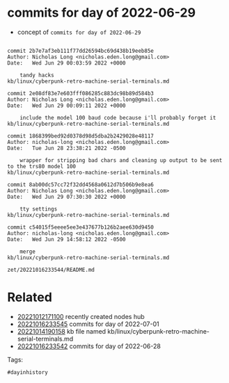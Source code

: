 # commits for day of 2022-06-29

- concept of `commits for day of 2022-06-29`

```

commit 2b7e7af3eb111f77dd26594bc69d438b19eeb85e
Author: Nicholas Long <nicholas.eden.long@gmail.com>
Date:   Wed Jun 29 00:03:59 2022 +0000

    tandy hacks
kb/linux/cyberpunk-retro-machine-serial-terminals.md

commit 2e08df83e7e603fff086285c883dc98b89d584b3
Author: Nicholas Long <nicholas.eden.long@gmail.com>
Date:   Wed Jun 29 00:09:11 2022 +0000

    include the model 100 baud code because i'll probably forget it
kb/linux/cyberpunk-retro-machine-serial-terminals.md

commit 1868399bed92d0378d98d5dba2b2429028e48117
Author: nicholas-long <nicholas.eden.long@gmail.com>
Date:   Tue Jun 28 23:38:21 2022 -0500

    wrapper for stripping bad chars and cleaning up output to be sent to the trs80 model 100
kb/linux/cyberpunk-retro-machine-serial-terminals.md

commit 8ab00dc57cc72f32dd4568a0612d7b506b9e8ea6
Author: Nicholas Long <nicholas.eden.long@gmail.com>
Date:   Wed Jun 29 07:30:30 2022 +0000

    tty settings
kb/linux/cyberpunk-retro-machine-serial-terminals.md

commit c54015f5eeee5ee3e437677b126b2aee630d9450
Author: nicholas-long <nicholas.eden.long@gmail.com>
Date:   Wed Jun 29 14:58:12 2022 -0500

    merge
kb/linux/cyberpunk-retro-machine-serial-terminals.md
```

` zet/20221016233544/README.md `

# Related

- [20221012171100](/zet/20221012171100/README.md) recently created nodes hub
- [20221016233545](/zet/20221016233545/README.md) commits for day of 2022-07-01
- [20221014190158](/zet/20221014190158/README.md) kb file named kb/linux/cyberpunk-retro-machine-serial-terminals.md
- [20221016233542](/zet/20221016233542/README.md) commits for day of 2022-06-28

Tags:

    #dayinhistory
